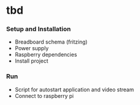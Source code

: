 # tbd

### Setup and Installation
- Breadboard schema (fritzing)
- Power supply
- Raspberry dependencies
- Install project

### Run
- Script for autostart application and video stream
- Connect to raspberry pi

